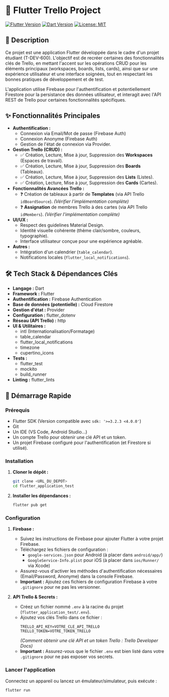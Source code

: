 # 🚀 Flutter Trello Project

[![Flutter Version](https://img.shields.io/badge/Flutter-%3E%3D3.x.x-blue)](https://flutter.dev)
[![Dart Version](https://img.shields.io/badge/Dart-%3E%3D3.2.3-blue)](https://dart.dev)
[![License: MIT](https://img.shields.io/badge/License-MIT-yellow.svg)](https://opensource.org/licenses/MIT)

## 📝 Description

Ce projet est une application Flutter développée dans le cadre d'un projet étudiant (T-DEV-600). L'objectif est de recréer certaines des fonctionnalités clés de Trello, en mettant l'accent sur les opérations CRUD pour les éléments principaux (workspaces, boards, lists, cards), ainsi que sur une expérience utilisateur et une interface soignées, tout en respectant les bonnes pratiques de développement et de test.

L'application utilise Firebase pour l'authentification et potentiellement Firestore pour la persistance des données utilisateur, et interagit avec l'API REST de Trello pour certaines fonctionnalités spécifiques.

## ✨ Fonctionnalités Principales

*   **Authentification :**
    *   Connexion via Email/Mot de passe (Firebase Auth)
    *   Connexion Anonyme (Firebase Auth)
    *   Gestion de l'état de connexion via Provider.
*   **Gestion Trello (CRUD) :**
    *   ✅ Création, Lecture, Mise à jour, Suppression des **Workspaces** (Espaces de travail).
    *   ✅ Création, Lecture, Mise à jour, Suppression des **Boards** (Tableaux).
    *   ✅ Création, Lecture, Mise à jour, Suppression des **Lists** (Listes).
    *   ✅ Création, Lecture, Mise à jour, Suppression des **Cards** (Cartes).
*   **Fonctionnalités Avancées Trello :**
    *   ❓ Création de tableaux à partir de **Templates** (via API Trello `idBoardSource`). *(Vérifier l'implémentation complète)*
    *   ❓ **Assignation** de membres Trello à des cartes (via API Trello `idMembers`). *(Vérifier l'implémentation complète)*
*   **UI/UX :**
    *   Respect des guidelines Material Design.
    *   Identité visuelle cohérente (thème clair/sombre, couleurs, typographie).
    *   Interface utilisateur conçue pour une expérience agréable.
*   **Autres :**
    *   Intégration d'un calendrier (`table_calendar`).
    *   Notifications locales (`flutter_local_notifications`).

## 🛠️ Tech Stack & Dépendances Clés

*   **Langage :** Dart
*   **Framework :** Flutter
*   **Authentification :** Firebase Authentication
*   **Base de données (potentielle) :** Cloud Firestore
*   **Gestion d'état :** Provider
*   **Configuration :** flutter_dotenv
*   **Réseau (API Trello) :** http
*   **UI & Utilitaires :**
    *   intl (Internationalisation/Formatage)
    *   table_calendar
    *   flutter_local_notifications
    *   timezone
    *   cupertino_icons
*   **Tests :**
    *   flutter_test
    *   mockito
    *   build_runner
*   **Linting :** flutter_lints

## 🚀 Démarrage Rapide

### Prérequis

*   Flutter SDK (Version compatible avec `sdk: '>=3.2.3 <4.0.0'`)
*   Git
*   Un IDE (VS Code, Android Studio...)
*   Un compte Trello pour obtenir une clé API et un token.
*   Un projet Firebase configuré pour l'authentification (et Firestore si utilisé).

### Installation

1.  **Cloner le dépôt :**
    ```bash
    git clone <URL_DU_DEPOT>
    cd flutter_application_test
    ```
2.  **Installer les dépendances :**
    ```bash
    flutter pub get
    ```

### Configuration

1.  **Firebase :**
    *   Suivez les instructions de Firebase pour ajouter Flutter à votre projet Firebase.
    *   Téléchargez les fichiers de configuration :
        *   `google-services.json` pour Android (à placer dans `android/app/`)
        *   `GoogleService-Info.plist` pour iOS (à placer dans `ios/Runner/` via Xcode)
    *   Assurez-vous d'activer les méthodes d'authentification nécessaires (Email/Password, Anonyme) dans la console Firebase.
    *   **Important :** Ajoutez ces fichiers de configuration Firebase à votre `.gitignore` pour ne pas les versionner.

2.  **API Trello & Secrets :**
    *   Créez un fichier nommé `.env` à la racine du projet (`flutter_application_test/.env`).
    *   Ajoutez vos clés Trello dans ce fichier :
        ```dotenv
        TRELLO_API_KEY=VOTRE_CLE_API_TRELLO
        TRELLO_TOKEN=VOTRE_TOKEN_TRELLO
        ```
        *(Comment obtenir une clé API et un token Trello : Trello Developer Docs)*
    *   **Important :** Assurez-vous que le fichier `.env` est bien listé dans votre `.gitignore` pour ne pas exposer vos secrets.

### Lancer l'application

Connectez un appareil ou lancez un émulateur/simulateur, puis exécute :

```bash
flutter run
```
